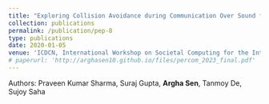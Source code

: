 ```yaml
---
title: "Exploring Collision Avoidance during Communication Over Sound for Healthy Environment"
collection: publications
permalink: /publication/pep-8
type: publications
date: 2020-01-05
venue: 'ICDCN, International Workshop on Societal Computing for the Internet of Things & You (SoCIeTY)'
# paperurl: 'http://arghasen10.github.io/files/percom_2023_final.pdf'
---
```


Authors: Praveen Kumar Sharma, Suraj Gupta,  <b>Argha Sen</b>, Tanmoy De, Sujoy Saha<br>
